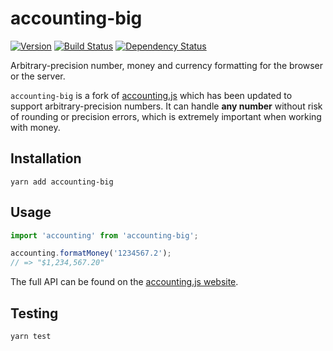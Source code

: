 # accounting-big

[![Version](https://img.shields.io/npm/v/accounting-big.svg)](https://www.npmjs.com/package/accounting-big)
[![Build Status](https://img.shields.io/travis/venables/accounting-big/master.svg)](https://travis-ci.org/venables/accounting-big)
[![Dependency Status](https://img.shields.io/david/venables/accounting-big.svg)](https://david-dm.org/venables/accounting-big)

Arbitrary-precision number, money and currency formatting for the browser or the server.

`accounting-big` is a fork of [accounting.js](https://github.com/openexchangerates/accounting.js) which has been updated to support arbitrary-precision numbers.  It can handle **any number** without risk of rounding or precision errors, which is extremely important when working with money.

## Installation

```
yarn add accounting-big
```

## Usage

```js
import 'accounting' from 'accounting-big';

accounting.formatMoney('1234567.2');
// => "$1,234,567.20"
```

The full API can be found on the [accounting.js website](http://openexchangerates.github.io/accounting.js).


## Testing

```
yarn test
```
